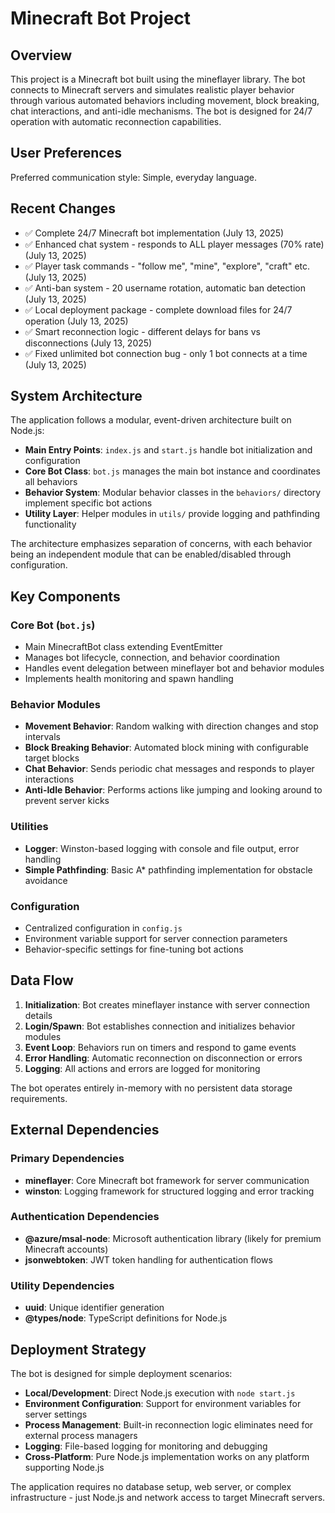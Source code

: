 # Minecraft Bot Project

## Overview

This project is a Minecraft bot built using the mineflayer library. The bot connects to Minecraft servers and simulates realistic player behavior through various automated behaviors including movement, block breaking, chat interactions, and anti-idle mechanisms. The bot is designed for 24/7 operation with automatic reconnection capabilities.

## User Preferences

Preferred communication style: Simple, everyday language.

## Recent Changes

- ✅ Complete 24/7 Minecraft bot implementation (July 13, 2025)
- ✅ Enhanced chat system - responds to ALL player messages (70% rate) (July 13, 2025)
- ✅ Player task commands - "follow me", "mine", "explore", "craft" etc. (July 13, 2025)
- ✅ Anti-ban system - 20 username rotation, automatic ban detection (July 13, 2025)
- ✅ Local deployment package - complete download files for 24/7 operation (July 13, 2025)
- ✅ Smart reconnection logic - different delays for bans vs disconnections (July 13, 2025)
- ✅ Fixed unlimited bot connection bug - only 1 bot connects at a time (July 13, 2025)

## System Architecture

The application follows a modular, event-driven architecture built on Node.js:

- **Main Entry Points**: `index.js` and `start.js` handle bot initialization and configuration
- **Core Bot Class**: `bot.js` manages the main bot instance and coordinates all behaviors
- **Behavior System**: Modular behavior classes in the `behaviors/` directory implement specific bot actions
- **Utility Layer**: Helper modules in `utils/` provide logging and pathfinding functionality

The architecture emphasizes separation of concerns, with each behavior being an independent module that can be enabled/disabled through configuration.

## Key Components

### Core Bot (`bot.js`)
- Main MinecraftBot class extending EventEmitter
- Manages bot lifecycle, connection, and behavior coordination
- Handles event delegation between mineflayer bot and behavior modules
- Implements health monitoring and spawn handling

### Behavior Modules
- **Movement Behavior**: Random walking with direction changes and stop intervals
- **Block Breaking Behavior**: Automated block mining with configurable target blocks
- **Chat Behavior**: Sends periodic chat messages and responds to player interactions
- **Anti-Idle Behavior**: Performs actions like jumping and looking around to prevent server kicks

### Utilities
- **Logger**: Winston-based logging with console and file output, error handling
- **Simple Pathfinding**: Basic A* pathfinding implementation for obstacle avoidance

### Configuration
- Centralized configuration in `config.js`
- Environment variable support for server connection parameters
- Behavior-specific settings for fine-tuning bot actions

## Data Flow

1. **Initialization**: Bot creates mineflayer instance with server connection details
2. **Login/Spawn**: Bot establishes connection and initializes behavior modules
3. **Event Loop**: Behaviors run on timers and respond to game events
4. **Error Handling**: Automatic reconnection on disconnection or errors
5. **Logging**: All actions and errors are logged for monitoring

The bot operates entirely in-memory with no persistent data storage requirements.

## External Dependencies

### Primary Dependencies
- **mineflayer**: Core Minecraft bot framework for server communication
- **winston**: Logging framework for structured logging and error tracking

### Authentication Dependencies
- **@azure/msal-node**: Microsoft authentication library (likely for premium Minecraft accounts)
- **jsonwebtoken**: JWT token handling for authentication flows

### Utility Dependencies
- **uuid**: Unique identifier generation
- **@types/node**: TypeScript definitions for Node.js

## Deployment Strategy

The bot is designed for simple deployment scenarios:

- **Local/Development**: Direct Node.js execution with `node start.js`
- **Environment Configuration**: Support for environment variables for server settings
- **Process Management**: Built-in reconnection logic eliminates need for external process managers
- **Logging**: File-based logging for monitoring and debugging
- **Cross-Platform**: Pure Node.js implementation works on any platform supporting Node.js

The application requires no database setup, web server, or complex infrastructure - just Node.js and network access to target Minecraft servers.